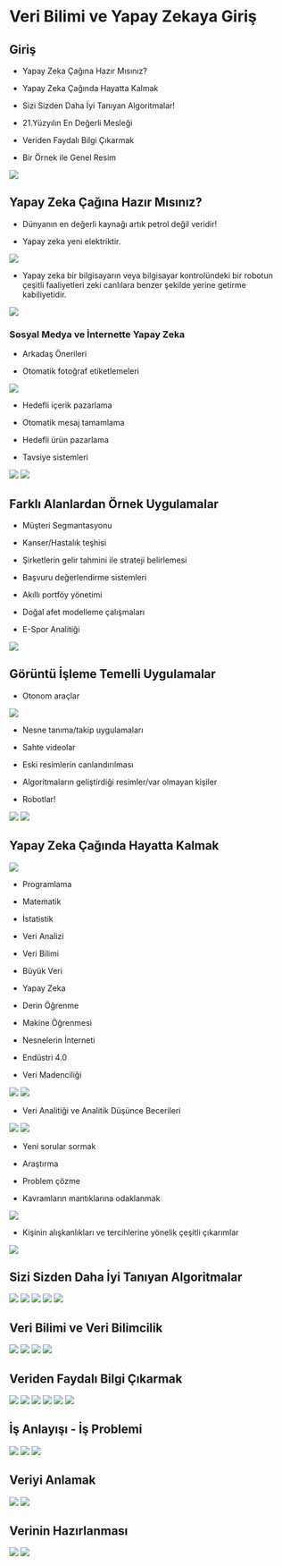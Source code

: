 # Veri Bilimi ve Yapay Zekaya Giriş
## Giriş 
- Yapay Zeka Çağına Hazır Mısınız?

- Yapay Zeka Çağında Hayatta Kalmak

- Sizi Sizden Daha İyi Tanıyan Algoritmalar!

- 21.Yüzyılın En Değerli Mesleği

- Veriden Faydalı Bilgi Çıkarmak

- Bir Örnek ile Genel Resim

<img src="1.png" width="auto">

## Yapay Zeka Çağına Hazır Mısınız?
- Dünyanın en değerli kaynağı artık petrol değil veridir!

- Yapay zeka yeni elektriktir.

<img src="2.png" width="auto">

- Yapay zeka bir bilgisayarın veya bilgisayar kontrolündeki bir robotun çeşitli faaliyetleri zeki canlılara benzer şekilde yerine getirme kabiliyetidir.

<img src="3.png" width="auto">

### Sosyal Medya ve İnternette Yapay Zeka
- Arkadaş Önerileri

- Otomatik fotoğraf etiketlemeleri 

<img src="4.png" width="auto">
  
- Hedefli içerik pazarlama 

- Otomatik mesaj tamamlama

- Hedefli ürün pazarlama 

- Tavsiye sistemleri

<img src="5.png" width="auto">
<img src="6.png" width="auto">

## Farklı Alanlardan Örnek Uygulamalar
- Müşteri Segmantasyonu 

- Kanser/Hastalık teşhisi

- Şirketlerin gelir tahmini ile strateji belirlemesi

- Başvuru değerlendirme sistemleri

- Akıllı portföy yönetimi

- Doğal afet modelleme çalışmaları

- E-Spor Analitiği

<img src="7.png" width="auto"> 

## Görüntü İşleme Temelli Uygulamalar
- Otonom araçlar

<img src="8.png" width="auto"> 

- Nesne tanıma/takip uygulamaları

- Sahte videolar

- Eski resimlerin canlandırılması

- Algoritmaların geliştirdiği resimler/var olmayan kişiler 

- Robotlar!

<img src="9.png" width="auto"> 
<img src="10.png" width="auto"> 

## Yapay Zeka Çağında Hayatta Kalmak
<img src="11.png" width="auto">

- Programlama

- Matematik

- İstatistik

- Veri Analizi

- Veri Bilimi

- Büyük Veri

- Yapay Zeka

- Derin Öğrenme

- Makine Öğrenmesi

- Nesnelerin İnterneti

- Endüstri 4.0

- Veri Madenciliği

<img src="12.png" width="auto">
<img src="13.png" width="auto">

- Veri Analitiği ve Analitik Düşünce Becerileri

<img src="14.png" width="auto">
<img src="15.png" width="auto">

- Yeni sorular sormak

- Araştırma

- Problem çözme

- Kavramların mantıklarına odaklanmak

<img src="16.png" width="auto">

- Kişinin alışkanlıkları ve tercihlerine yönelik çeşitli çıkarımlar

<img src="17.png" width="auto">

## Sizi Sizden Daha İyi Tanıyan Algoritmalar

<img src="18.png" width="auto">
<img src="19.png" width="auto">
<img src="20.png" width="auto">
<img src="21.png" width="auto">
<img src="22.png" width="auto">

## Veri Bilimi ve Veri Bilimcilik
<img src="23.png" width="auto">
<img src="24.png" width="auto">
<img src="25.png" width="auto">
<img src="26.png" width="auto">

## Veriden Faydalı Bilgi Çıkarmak
<img src="27.png" width="auto">
<img src="28.png" width="auto">
<img src="29.png" width="auto">
<img src="30.png" width="auto">
<img src="31.png" width="auto">
<img src="32.png" width="auto">

## İş Anlayışı - İş Problemi
<img src="33.png" width="auto">
<img src="34.png" width="auto">
<img src="35.png" width="auto">

## Veriyi Anlamak
<img src="36.png" width="auto">
<img src="37.png" width="auto">

## Verinin Hazırlanması
<img src="38.png" width="auto">
<img src="39.png" width="auto">